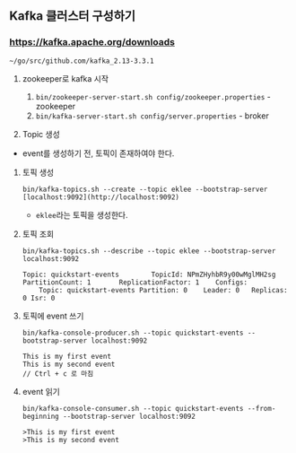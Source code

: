## Kafka 클러스터 구성하기

### https://kafka.apache.org/downloads 

`~/go/src/github.com/kafka_2.13-3.3.1`

1. zookeeper로 kafka 시작
    1. `bin/zookeeper-server-start.sh config/zookeeper.properties` - zookeeper
    2. `bin/kafka-server-start.sh config/server.properties` - broker
    

2. Topic 생성

- event를 생성하기 전, 토픽이 존재하여야 한다.
1. 토픽 생성
    
    `bin/kafka-topics.sh --create --topic eklee --bootstrap-server [localhost:9092](http://localhost:9092)` 
    
    - `eklee`라는 토픽을 생성한다.
2. 토픽 조회
    
    `bin/kafka-topics.sh --describe --topic eklee --bootstrap-server localhost:9092`
    
    ```tsx
    Topic: quickstart-events        TopicId: NPmZHyhbR9y00wMglMH2sg PartitionCount: 1       ReplicationFactor: 1	Configs:
        Topic: quickstart-events Partition: 0    Leader: 0   Replicas: 0 Isr: 0
    ```
    

3. 토픽에 event 쓰기
    
    ```tsx
    bin/kafka-console-producer.sh --topic quickstart-events --bootstrap-server localhost:9092
    
    This is my first event
    This is my second event
    // Ctrl + c 로 마침
    ```
    

4. event 읽기
    
    ```tsx
    bin/kafka-console-consumer.sh --topic quickstart-events --from-beginning --bootstrap-server localhost:9092
    
    >This is my first event
    >This is my second event
    ```
